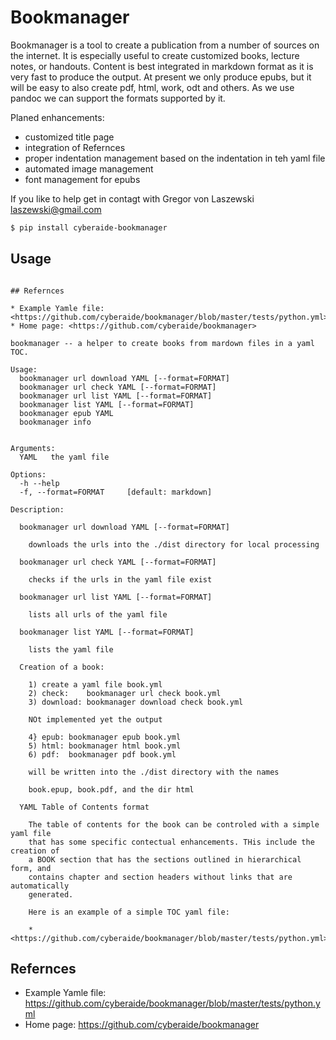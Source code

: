 
# Bookmanager

Bookmanager is a tool to create a publication from a number of sources on the
internet. It is especially useful to create customized books, lecture notes, or
handouts. Content is best integrated in markdown format as it is very fast to
produce the output. At present we only produce epubs, but it will be easy to
also create pdf, html, work, odt and others. As we use pandoc we can support the
formats supported by it.

Planed enhancements:

* customized title page
* integration of Refernces
* proper indentation management based on the indentation in teh yaml file
* automated image management
* font management for epubs

If you like to help get in contagt with Gregor von Laszewski
<laszewski@gmail.com>

```bash
$ pip install cyberaide-bookmanager
```

## Usage
```

## Refernces

* Example Yamle file: <https://github.com/cyberaide/bookmanager/blob/master/tests/python.yml>
* Home page: <https://github.com/cyberaide/bookmanager>
 
bookmanager -- a helper to create books from mardown files in a yaml TOC.

Usage:
  bookmanager url download YAML [--format=FORMAT]
  bookmanager url check YAML [--format=FORMAT]
  bookmanager url list YAML [--format=FORMAT]
  bookmanager list YAML [--format=FORMAT]
  bookmanager epub YAML
  bookmanager info


Arguments:
  YAML   the yaml file

Options:
  -h --help
  -f, --format=FORMAT     [default: markdown]

Description:

  bookmanager url download YAML [--format=FORMAT]

    downloads the urls into the ./dist directory for local processing

  bookmanager url check YAML [--format=FORMAT]

    checks if the urls in the yaml file exist

  bookmanager url list YAML [--format=FORMAT]

    lists all urls of the yaml file

  bookmanager list YAML [--format=FORMAT]

    lists the yaml file

  Creation of a book:

    1) create a yaml file book.yml
    2) check:    bookmanager url check book.yml
    3) download: bookmanager download check book.yml

    NOt implemented yet the output

    4} epub: bookmanager epub book.yml
    5) html: bookmanager html book.yml
    6) pdf:  bookmanager pdf book.yml

    will be written into the ./dist directory with the names

    book.epup, book.pdf, and the dir html

  YAML Table of Contents format

    The table of contents for the book can be controled with a simple yaml file
    that has some specific contectual enhancements. THis include the creation of
    a BOOK section that has the sections outlined in hierarchical form, and
    contains chapter and section headers without links that are automatically
    generated.

    Here is an example of a simple TOC yaml file:

    * <https://github.com/cyberaide/bookmanager/blob/master/tests/python.yml>
```

## Refernces

* Example Yamle file: <https://github.com/cyberaide/bookmanager/blob/master/tests/python.yml>
* Home page: <https://github.com/cyberaide/bookmanager>
 
